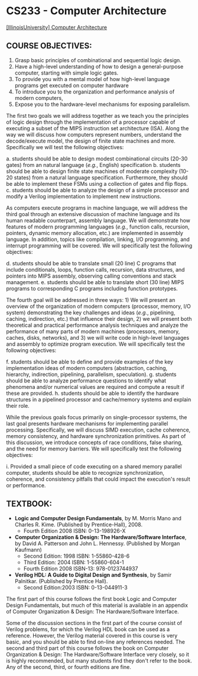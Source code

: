 # CS233 - Computer Architecture

[[IllinoisUniversity] Computer Architecture][1]
 

## COURSE OBJECTIVES:

1. Grasp basic principles of combinational and sequential logic design. 
2. Have a high-level understanding of how to design a general-purpose computer, starting with simple logic gates. 
3. To provide you with a mental model of how high-level language programs get executed on computer hardware 
4. To introduce you to the organization and performance analysis of modern computers, 
5. Expose you to the hardware-level mechanisms for exposing parallelism. 

The first two goals we will address together as we teach you the principles of logic design through the implementation of a processor capable of executing a subset of the MIPS instruction set architecture (ISA). Along the way we will discuss how computers represent numbers, understand the decode/execute model, the design of finite state machines and more. Specifically we will test the following objectives: 

a. students should be able to design modest combinational circuits (20-30 gates) from an natural language (*e.g.*, English) specification 
b. students should be able to design finite state machines of moderate complexity (10-20 states) from a natural language specification. Furthermore, they should be able to implement these FSMs using a collection of gates and flip flops. 
c. students should be able to analyze the design of a simple processor and modify a Verilog implementation to implement new instructions. 

As computers execute programs in machine language, we will address the third goal through an extensive discussion of machine language and its human readable counterpart, assembly language. We will demonstrate how features of modern programming languages (*e.g.*, function calls, recursion, pointers, dynamic memory allocation, etc.) are implemented in assembly language. In addition, topics like compilation, linking, I/O programming, and interrupt programming will be covered. We will specifically test the following objectives:  

d. students should be able to translate small (20 line) C programs that include conditionals, loops, function calls, recursion, data structures, and pointers into MIPS assembly, observing calling conventions and stack management. 
e. students should be able to translate short (30 line) MIPS programs to corresponding C programs including function prototypes.  

The fourth goal will be addressed in three ways: 1) We will present an overview of the organization of modern computers (processor, memory, I/O system) demonstrating the key challenges and ideas (*e.g.*, pipelining, caching, indirection, etc.) that influence their design, 2) we will present both theoretical and practical performance analysis techniques and analyze the performance of many parts of modern machines (processors, memory, caches, disks, networks), and 3) we will write code in high-level languages and assembly to optimize program execution. We will specifically test the following objectives:  

f. students should be able to define and provide examples of the key implementation ideas of modern computers (abstraction, caching, hierarchy, indirection, pipelining, parallelism, speculation). 
g. students should be able to analyze performance questions to identify what phenomena and/or numerical values are required and compute a result if these are provided. 
h. students should be able to identify the hardware structures in a pipelined processor and cache/memory systems and explain their role. 

While the previous goals focus primarily on single-processor systems, the last goal presents hardware mechanisms for implementing parallel processing. Specifically, we will discuss SIMD execution, cache coherence, memory consistency, and hardware synchronization primitives. As part of this discussion, we introduce concepts of race conditions, false sharing, and the need for memory barriers. We will specifically test the following objectives: 

i. Provided a small piece of code executing on a shared memory parallel computer, students should be able to recognize synchronization, coherence, and consistency pitfalls that could impact the execution's result or performance.


## TEXTBOOK:
- __Logic and Computer Design Fundamentals__, by M. Morris Mano and Charles R. Kime. (Published by Prentice-Hall), 2008. 
	- Fourth Edition 2008 ISBN: 0-13-198926-X 
- __Computer Organization & Design: The Hardware/Software Interface__, by David A. Patterson and John L. Hennessy. (Published by Morgan Kaufmann)
	- Second Edition: 1998 ISBN: 1-55860-428-6 
	- Third Edition: 2004 ISBN: 1-55860-604-1 
	- Fourth Edition 2008 ISBN-13: 978-0123744937 
- __Verilog HDL: A Guide to Digital Design and Synthesis__,  by Samir Palnitkar. (Published by Prentice Hall). 
	- Second Edition:2003 ISBN: 0-13-044911-3 

The first part of this course follows the first book Logic and Computer Design Fundamentals, but much of this material is available in an appendix of Computer Organization & Design: The Hardware/Software Interface. 

Some of the discussion sections in the first part of the course consist of Verilog problems, for which the Verilog HDL book can be used as a reference. However, the Verilog material covered in this course is very basic, and you should be able to find on-line any references needed. 
The second and third part of this course follows the book on Computer Organization & Design: The Hardware/Software Interface very closely, so it is highly recommended, but many students find they don't refer to the book. Any of the second, third, or fourth editions are fine. 


[1]: https://wiki.cites.illinois.edu/wiki/display/cs233sp16/Home
